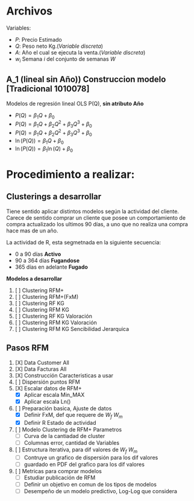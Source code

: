 # Archivos

Variables:

- $P:$ Precio Estimado
- $Q:$ Peso neto Kg.(_Variable discreta_)
- $A:$ Año el cual se ejecuta la venta.(_Variable discreta_)
- $w_i$ Semana $i$ del conjunto de semanas $W$

## A_1 (lineal sin Año)) Construccion modelo [Tradicional 1010078]

Modelos de regresión lineal OLS P(Q), __sin atributo Año__

- $P(Q)=\beta_1Q +\beta_0$
- $P(Q)=\beta_1Q +\beta_2 Q^2 + \beta_3Q^3  +\beta_0$
- $P(Q)=\beta_1Q +\beta_2 Q^2 + \beta_3Q^3 +\beta_0$
- $\ln(P(Q))=\beta_1Q  +\beta_0$
- $\ln(P(Q))=\beta_1\ln(Q)  +\beta_0$

# Procedimiento a realizar:

## Clusterings a desarrollar
Tiene sentido aplicar distintos modelos según la actividad del cliente. 
Carece de sentido comprar un cliente que posee un comportamiento de compra actualizado los ultimos 90 días, a uno que no realiza una compra hace mas de un año.

La actividad de R, esta segmetnada en la siguiente secuencia:
- 0 a 90 días __Activo__
- 90 a 364 días __Fugandose__
- 365 días en adelante __Fugado__

__Modelos a desarrollar__
1. [ ] Clustering RFM+
2. [ ] Clustering RFM+(FxM)
3. [ ] Clustering RF KG 
4. [ ] Clustering RFM KG 
5. [ ] Clustering RF KG Valoración
6. [ ] Clustering RFM KG Valoración
7. [ ] Clustering RFM KG Sencibilidad Jerarquica





## Pasos RFM
1. [X] Data Customer All
2. [X] Data Facturas All
3. [X] Construcción Caracteristicas a usar
4. [ ] Dispersión puntos RFM
5. [X] Escalar datos de RFM+
    - [X] Aplicar escala Min_MAX
    - [X] Aplicar escala Ln()
6. [ ] Preparación basica, Ajuste de datos
    - [X] Definir FxM, def que requere de $W_f$ $W_m$
    - [X] Definir R Estado de actividad
7. [ ] Modelo Clustering de RFM+ Parametros
    - [ ] Curva de la cantiadad de cluster
    - [ ] Columnas error, cantidad de Variables
8. [ ] Estructura iterativa, para dif valores de $W_f$ $W_m$
    - [ ] Contruye un grafico de dispersión para los dif valores
    - [ ] guardado en PDF del grafico para los dif valores
9. [ ] Metricas para comprar modelos
    - [ ] Estudiar publicación de RFM
    - [ ] Definir un objetivo en comun de los tipos de modelos
    - [ ] Desempeño de un modelo predictivo, Log-Log que considera 